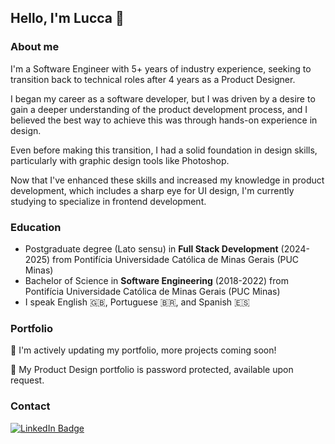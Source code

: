 ## Hello, I'm Lucca 👋

### About me

I'm a Software Engineer with 5+ years of industry experience, seeking to transition back to technical roles after 4 years as a Product Designer.

I began my career as a software developer, but I was driven by a desire to gain a deeper understanding of the product development process, and I believed the best way to achieve this was through hands-on experience in design.

Even before making this transition, I had a solid foundation in design skills, particularly with graphic design tools like Photoshop.

Now that I've enhanced these skills and increased my knowledge in product development, which includes a sharp eye for UI design, I'm currently studying to specialize in frontend development.

### Education
- Postgraduate degree (Lato sensu) in <strong>Full Stack Development</strong> (2024-2025) from Pontifícia Universidade Católica de Minas Gerais (PUC Minas)
- Bachelor of Science in <strong>Software Engineering</strong> (2018-2022) from Pontifícia Universidade Católica de Minas Gerais (PUC Minas)
- I speak English :uk:, Portuguese :brazil:, and Spanish :es:

### Portfolio

🚧 I'm actively updating my portfolio, more projects coming soon!

:art: My Product Design portfolio is password protected, available upon request.

### Contact

<div id="badges">
  <a href="https://www.linkedin.com/in/luccaromaniello/" target="_blank" rel="noopener noreferrer">
    <img src="https://img.shields.io/badge/linkedin-0A66C2?style=for-the-badge&logo=linkedin&logoColor=white" alt="LinkedIn Badge"/>
  </a>
</div>

<!--
**luccaromaniello/luccaromaniello** is a ✨ _special_ ✨ repository because its `README.md` (this file) appears on your GitHub profile.

Here are some ideas to get you started:

- 🔭 I’m currently working on ...
- 🌱 I’m currently learning ...
- 👯 I’m looking to collaborate on ...
- 🤔 I’m looking for help with ...
- 💬 Ask me about ...
- 📫 How to reach me: ...
- 😄 Pronouns: ...
- ⚡ Fun fact: ...
-->
